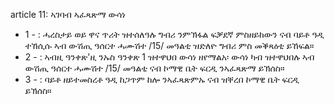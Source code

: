 article 11: ኣገባብ ኣፈጻጽማ ውሳነ

<ul>
			<li>1 - : ሓረስታይ ወይ ዋና ጥሪት ዝተሰለዓሉ ግብሪ ንምኽፋል ፍቓደኛ ምስዘይከውን ናብ ባይቶ ዓዲ ተኸሲሱ ኣብ ውሽጢ ዓሰርተ ሓሙሽተ &#x2F;15&#x2F; መዓልቲ ዝድለዮ ግብሪ ምስ መቕጻዕቲ ይኸፍል።<ul>
			</ul></li>			<li>2 - : ኣብዚ ዓንቀጽ&#39;ዚ ንኡስ ዓንቀጽ 1 ዝተዋህበ ውሳነ ዘየማልአ፡ ውሳነ ካብ ዝተዋህበሉ ኣብ ውሽጢ ዓሰርተ ሓሙሽተ &#x2F;15&#x2F; መዓልቲ ናብ ኮማዊ ቤት ፍርዲ ንኣፈጻጽማ ይኽሰስ።<ul>
			</ul></li>			<li>3 - : ባይቶ ዘይተመስረቶ ዓዲ ከጋጥም ከሎ ንኣፈጻጽምኡ ናብ ዝቐረበ ኮማዊ ቤት ፍርዲ ይኽሰስ።<ul>
			</ul></li></ul>